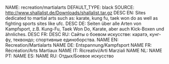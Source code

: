 NAME:   recreation/martialarts
DEFAULT_TYPE: black
SOURCE: http://www.shallalist.de/Downloads/shallalist.tar.gz
DESC EN: Sites dedicated to martial arts such as: karate, kung fu, taek won do as well as fighting sports sites like ufc.
DESC DE: Seiten über alle Arten von Kampfsport, z.B. Kung-Fu, Taek Won Do, Karate, aber auch Kick-Boxen und ähnliches.
DESC FR:
DESC RU: Сайты о боевом искусстве: каратэ, кунг-фу, теквондо; спортивные единоборства.
NAME EN: Recreation/Martialarts
NAME DE: Entspannung/Kampfsport
NAME FR: Récréation/Arts Martiaux
NAME IT: Ricreativi/Arti Marziali
NAME NL:
NAME PT:
NAME ES:
NAME RU: Отдых/Боевое искусство

